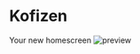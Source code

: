 # Kofizen
Your new homescreen
![preview](https://github.com/user-attachments/assets/d68c89b3-cd18-4adc-bb3d-184c4575828d)

